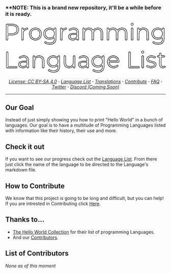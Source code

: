 ### ****NOTE:** This is a brand new repository, it'll be a while before it is ready.

<div align="center">
    
<img src="Resources/PLL-banner.png" alt="Programming Language List Banner">

<p>
<em>
    
[License: CC BY-SA 4.0](https://github.com/Maniacxxx/programming-language-list/blob/main/LICENSE) **·** 
[Language List](https://github.com/Maniacxxx/programming-language-list/blob/main/Language-List.md) **·** 
[Translations](https://github.com/Maniacxxx/programming-language-list/blob/main/Translations-List.md) **·** 
[Contribute](https://github.com/Maniacxxx/programming-language-list/blob/main/CONTRIBUTING.md) **·** 
[FAQ](https://github.com/Programming-Language-List/programming-language-list/blob/main/FAQ) **·** 
[Twitter](https://twitter.com/ListLanguage) **·** 
[Discord (Coming Soon)]()
    </em>

</p>
</div>
  
---
## Our Goal
Instead of just simply showing you how to print "Hello World" in a bunch of languages. Our goal is to have a multitude of Programming Languages listed with information like their history, their use and more.

## Check it out
If you want to see our progress check out the [Language List](https://github.com/Maniacxxx/programming-language-list/blob/main/Language-List.md). From there just click the name of the language to be directed to the Language's markdown file.

## How to Contribute
We know that this project is going to be long and difficult, but you can help! If you are intrested in Contributing click [Here](https://github.com/Maniacxxx/programming-language-list/blob/main/CONTRIBUTING.md).

## Thanks to...
- [The Hello World Collection](http://helloworldcollection.de/) for their list of programming Languages.
- And our [Contributors](#List-of-Contributors).

## List of Contributors
*None as of this moment*
